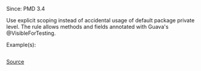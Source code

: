 Since: PMD 3.4

Use explicit scoping instead of accidental usage of default package private level.
The rule allows methods and fields annotated with Guava's @VisibleForTesting.

Example(s):
```

```

[Source](https://pmd.github.io/pmd-5.5.4/pmd-java/rules/java/controversial.html#DefaultPackage)
